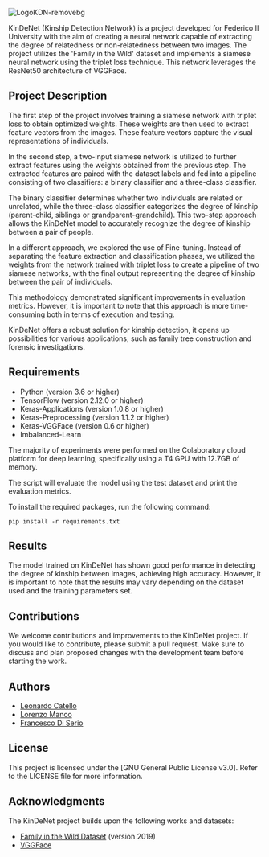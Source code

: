 ![LogoKDN-removebg](https://github.com/Leonard2310/KinDeNet/assets/71086591/c5179afd-2bd8-4ec7-8e93-67af16d8dd9d)

KinDeNet (Kinship Detection Network) is a project developed for Federico II University with the aim of creating a neural network capable of extracting the degree of relatedness or non-relatedness between two images. The project utilizes the 'Family in the Wild' dataset and implements a siamese neural network using the triplet loss technique. This network leverages the ResNet50 architecture of VGGFace.

## Project Description
The first step of the project involves training a siamese network with triplet loss to obtain optimized weights. These weights are then used to extract feature vectors from the images. These feature vectors capture the visual representations of individuals. 

In the second step, a two-input siamese network is utilized to further extract features using the weights obtained from the previous step. The extracted features are paired with the dataset labels and fed into a pipeline consisting of two classifiers: a binary classifier and a three-class classifier.

The binary classifier determines whether two individuals are related or unrelated, while the three-class classifier categorizes the degree of kinship (parent-child, siblings or grandparent-grandchild). This two-step approach allows the KinDeNet model to accurately recognize the degree of kinship between a pair of people.

In a different approach, we explored the use of Fine-tuning. Instead of separating the feature extraction and classification phases, we utilized the weights from the network trained with triplet loss to create a pipeline of two siamese networks, with the final output representing the degree of kinship between the pair of individuals.

This methodology demonstrated significant improvements in evaluation metrics. However, it is important to note that this approach is more time-consuming both in terms of execution and testing.

KinDeNet offers a robust solution for kinship detection, it opens up possibilities for various applications, such as family tree construction and forensic investigations.

## Requirements
- Python (version 3.6 or higher)
- TensorFlow (version 2.12.0 or higher)
- Keras-Applications (version 1.0.8 or higher)
- Keras-Preprocessing (version 1.1.2 or higher)
- Keras-VGGFace (version 0.6 or higher)
- Imbalanced-Learn 

The majority of experiments were performed on the Colaboratory cloud platform for deep learning, specifically using a T4 GPU with 12.7GB of memory.

The script will evaluate the model using the test dataset and print the evaluation metrics.

To install the required packages, run the following command:

```shell
pip install -r requirements.txt
```

## Results
The model trained on KinDeNet has shown good performance in detecting the degree of kinship between images, achieving high accuracy. However, it is important to note that the results may vary depending on the dataset used and the training parameters set.

## Contributions
We welcome contributions and improvements to the KinDeNet project. If you would like to contribute, please submit a pull request. Make sure to discuss and plan proposed changes with the development team before starting the work.

## Authors
- [Leonardo Catello](https://github.com/Leonard2310) 
- [Lorenzo Manco](https://github.com/Rasbon99) 
- [Francesco Di Serio](https://github.com/fdiserio)

## License
This project is licensed under the [GNU General Public License v3.0]. Refer to the LICENSE file for more information.

## Acknowledgments
The KinDeNet project builds upon the following works and datasets:

- [Family in the Wild Dataset](https://github.com/visionjo/fiw) (version 2019)
- [VGGFace](https://github.com/rcmalli/keras-vggface)
